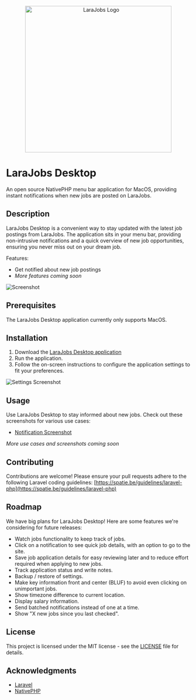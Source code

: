 <p align="center"><a href="https://larajobs.com" target="_blank"><img src="https://raw.githubusercontent.com/LukeTowers/larajobs-desktop/a17caf883948d88194a0314ca52f94581c3c16b0/public/images/larajobs.svg" width="400" alt="LaraJobs Logo"></a></p>

# LaraJobs Desktop

An open source NativePHP menu bar application for MacOS, providing instant notifications when new jobs are posted on LaraJobs.

## Description

LaraJobs Desktop is a convenient way to stay updated with the latest job postings from LaraJobs. The application sits in your menu bar, providing non-intrusive notifications and a quick overview of new job opportunities, ensuring you never miss out on your dream job.

Features:
- Get notified about new job postings
- *More features coming soon*

![Screenshot](https://raw.githubusercontent.com/UserScape/larajobs-desktop/main/public/images/screenshots/screenshot.png)

## Prerequisites

The LaraJobs Desktop application currently only supports MacOS.

## Installation

1. Download the [LaraJobs Desktop application](link)
2. Run the application.
3. Follow the on-screen instructions to configure the application settings to fit your preferences.

![Settings Screenshot](https://raw.githubusercontent.com/UserScape/larajobs-desktop/main/public/images/screenshots/settings-screenshot.png)

## Usage

Use LaraJobs Desktop to stay informed about new jobs. Check out these screenshots for various use cases:

- [Notification Screenshot](https://raw.githubusercontent.com/UserScape/larajobs-desktop/main/public/images/screenshots/notification-screenshot.png)

*More use cases and screenshots coming soon*

## Contributing

Contributions are welcome! Please ensure your pull requests adhere to the following Laravel coding guidelines: [https://spatie.be/guidelines/laravel-php](https://spatie.be/guidelines/laravel-php)

## Roadmap

We have big plans for LaraJobs Desktop! Here are some features we're considering for future releases:

- Watch jobs functionality to keep track of jobs.
- Click on a notification to see quick job details, with an option to go to the site.
- Save job application details for easy reviewing later and to reduce effort required when applying to new jobs.
- Track application status and write notes.
- Backup / restore of settings.
- Make key information front and center (BLUF) to avoid even clicking on unimportant jobs.
- Show timezone difference to current location.
- Display salary information.
- Send batched notifications instead of one at a time.
- Show "X new jobs since you last checked".

## License

This project is licensed under the MIT license - see the [LICENSE](LICENSE) file for details.

## Acknowledgments

- [Laravel](https://laravel.com/)
- [NativePHP](https://nativephp.com/)

